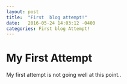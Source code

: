 ```yaml
---
layout: post
title:  "First  blog attempt!"
date:   2016-05-24 14:03:12 -0400
categories: First blog Attempt!
---
```

<html>
<head>
<title>Page Title</title>
</head>
<body>
<h1>My First Attempt</h1>
<p>My first attempt is not going well at this point..</p>
</body>
</html>
